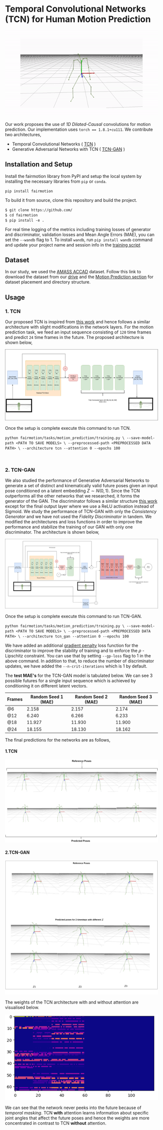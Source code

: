 # Temporal Convolutional Networks (TCN) for Human Motion Prediction
![Motion](./imgs/video.gif)




Our work proposes the use of *1D Dilated-Causal* convolutions for motion prediction. Our implementation uses `torch == 1.8.1+cu111`. We contribute two architectures,
- Temporal Convolutional Networks ( [TCN](./models/) ) 
- Generative Adversarial Networks with TCN ( [TCN-GAN](./models/) )

## Installation and Setup
Install the fairmotion library from PyPI and setup the local system by installing the necessary libraries from `pip` or `conda`. 

`pip install fairmotion`

To build it from source, clone this repository and build the project.

`$ git clone https://github.com/` <br>
`$ cd fairmotion` <br>
`$ pip install -e .`

For real time logging of the metrics including training losses of generator and discriminator, validation losses and Mean Angle Errors (MAE), you can set the `--wandb` flag to 1. To install `wandb`, run `pip install wandb` command and update your project name and session info in the [training script](./tasks/motion_prediction/training.py)


## Dataset
In our study, we used the [AMASS ACCAD](https://amass.is.tue.mpg.de/)    dataset. Follow this link to download the dataset from our [drive](https://gtvault-my.sharepoint.com/:u:/g/personal/skumar671_gatech_edu/EQa0xTdWhRJIpcRrtqf_BXwBZ7eLeomV5zX1uXBxdDLi4Q?e=r5Yfj2) and the [Motion Prediction section](./tasks/motion_prediction) for dataset placement and directory structure.

## Usage
### 1. TCN 

Our proposed TCN is inspired from [this work](https://www.sciencedirect.com/science/article/abs/pii/S0020025520308896) and hence follows a similar architecture with slight modifications in the network layers. For the motion prediction task, we feed an input sequence consisting of `120` time frames and predict `24` time frames in the future. The proposed architecture is shown below, 

![TCN](./imgs/tcn.png)
  

Once the setup is complete execute this command to run TCN.

`python fairmotion/tasks/motion_prediction/training.py \
    --save-model-path <PATH TO SAVE MODELS> \
    --preprocessed-path <PREPROCESSED DATA PATH> \
    --architecture tcn
    --attention 0
    --epochs 100`

<br>


### 2. TCN-GAN
We also studied the performance of Generative Adversarial Networks to generate a set of distinct and kinematically valid future poses given an input pose conditioned on a latent embedding $Z ∼ N (0, 1)$. Since the TCN outperforms all the other networks that we researched, it forms the generator of the GAN. The discriminator follows a similar structure [this work](https://www.sciencedirect.com/science/article/abs/pii/S0020025520308896) except for the final output layer where we use a ReLU activation instead of Sigmoid. We study the performance of TCN-GAN with only the *Consistency Generator* and we have not used the *Fidelity Discriminator* in tandem. We modified the architectures and loss functions in order to improve the performance and stabilize the training of our GAN with only one discriminator. The architecture is shown below,



![TCN-GAN](./imgs/tcgan.png)

Once the setup is complete execute this command to run TCN-GAN.

`python fairmotion/tasks/motion_prediction/training.py \
    --save-model-path <PATH TO SAVE MODELS> \
    --preprocessed-path <PREPROCESSED DATA PATH> \
    --architecture tcn_gan
    --attention 0
    --epochs 100
    `

We have added an additional [gradient penalty](https://arxiv.org/abs/1704.00028) loss function for the discriminator to improve the stability of training and to enforce the $\rho$ - Lipschitz constraint. You can use that by setting `--gp-loss` flag to 1 in the above command. In addition to that, to reduce the number of discriminator updates, we have added the `--n-crit-iterations` which is 1 by default. 

The **test MAE's** for the TCN-GAN model is tabulated below. We can see 3 possible futures for a single input sequence which is achieved by conditioning it on different latent vectors.

|Frames | Random Seed 1 (MAE) | Random Seed  2 (MAE)| Random Seed 3 (MAE) |
|--------  | -------- | -------- | -------- |
|@6 | 2.158 | 2.157 | 2.174 |
|@12 | 6.240 | 6.266 | 6.233|
|@18 | 11.927| 11.930 | 11.900 |
|@24 | 18.155 | 18.130 | 18.162 |


The final predictions for the networks are as follows,
#### 1.TCN 
![TCN](./imgs/TCN_A_m.png)

#### 2.TCN-GAN

![TCN-GAN](./imgs/TCNGAN_m.png)
<br>

The weights of the TCN architecture with and without attention are visualised below. <br>

![Activation Map](./imgs/TCN_A_60.png)

We can see that the network never peeks into the future
because of *temporal masking*. TCN **with** attention learns information about specific joint angles that affect the future poses and hence the
weights are more concentrated in contrast to TCN **without** attention.


